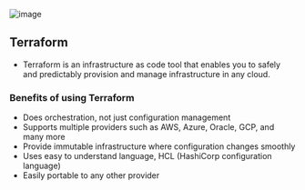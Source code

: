 ![image](https://github.com/Abhinavcode13/DevOpsDrift-Daily/assets/126642111/82a8fe9e-b0bc-4fd0-9ce9-281ef34b96fe)


## Terraform
- Terraform is an infrastructure as code tool that enables you to safely and predictably provision and manage infrastructure in any cloud.

### Benefits of using Terraform
- Does orchestration, not just configuration management
- Supports multiple providers such as AWS, Azure, Oracle, GCP, and many more
- Provide immutable infrastructure where configuration changes smoothly
- Uses easy to understand language, HCL (HashiCorp configuration language)
- Easily portable to any other provider
